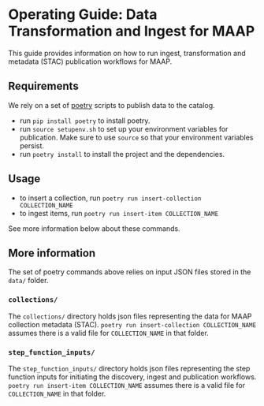 # Operating Guide: Data Transformation and Ingest for MAAP

This guide provides information on how to run ingest, transformation and metadata (STAC) publication workflows for MAAP.

## Requirements 

We rely on a set of [poetry](https://pypi.org/project/poetry/) scripts to publish data to the catalog. 

- run `pip install poetry` to install poetry.
- run `source setupenv.sh` to set up your environment variables for publication. Make sure to use `source` so that your environment variables persist. 
- run `poetry install` to install the project and the dependencies.

## Usage

- to insert a collection, run `poetry run insert-collection COLLECTION_NAME`
- to ingest items, run `poetry run insert-item COLLECTION_NAME` 

See more information below about these commands. 

## More information

The set of poetry commands above relies on input JSON files stored in the `data/` folder. 

### `collections/`

The `collections/` directory holds json files representing the data for MAAP collection metadata (STAC). `poetry run insert-collection COLLECTION_NAME` assumes there is a valid file for `COLLECTION_NAME` in that folder.

### `step_function_inputs/`

The `step_function_inputs/` directory holds json files representing the step function inputs for initiating the discovery, ingest and publication workflows. `poetry run insert-item COLLECTION_NAME` assumes there is a valid file for `COLLECTION_NAME` in that folder.